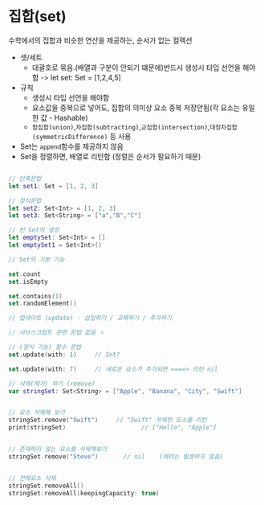# 집합(set)
수학에서의 집합과 비슷한 연산을 제공하는, 순서가 없는 컬렉션

* 셋/세트
  * 대괄호로 묶음.(배열과 구분이 안되기 떄문에)반드시 생성시 타입 선언을 해야함 -> let set: Set<Int> = [1,2,4,5]
* 규칙
  * 생성시 타입 선언을 해야함
  * 요소값을 중복으로 넣어도, 집합의 의미상 요소 중복 저장안됨(각 요소는 유일한 값 - Hashable)
  * `합집합(union)`,`차집합(subtracting)`,`교집합(intersection)`,`대칭차집합(symmetricDifference)` 등 사용
* Set는 `append`함수를 제공하지 않음
* Set을 정렬하면, 배열로 리턴함 (정렬은 순서가 필요하기 때문)
  

```Swift

// 단축문법
let set1: Set = [1, 2, 3]

// 정식문법
let set2: Set<Int> = [1, 2, 3]
let set3: Set<String> = ["a","B","C"]

// 빈 Set의 생성
let emptySet: Set<Int> = []
let emptySet1 = Set<Int>()

// Set의 기본 기능

set.count
set.isEmpty

set.contains(1)
set.randomElement()

// 업데이트 (update) - 삽입하기 / 교체하기 / 추가하기

// 서브스크립트 관련 문법 없음 ⭐️

// (정식 기능) 함수 문법
set.update(with: 1)     // Int?

set.update(with: 7)     // 새로운 요소가 추가되면 ====> 리턴 nil

// 삭제(제거) 하기 (remove)
var stringSet: Set<String> = ["Apple", "Banana", "City", "Swift"]


// 요소 삭제해 보기
stringSet.remove("Swift")     // "Swift" 삭제한 요소를 리턴
print(stringSet)                     // ["Hello", "Apple"]


// 존재하지 않는 요소를 삭제해보기
stringSet.remove("Steve")       // nil    (에러는 발생하지 않음)


// 전체요소 삭제
stringSet.removeAll()
stringSet.removeAll(keepingCapacity: true)


```
